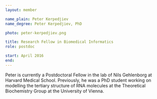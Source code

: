```yaml
---
layout: member

name_plain: Peter Kerpedjiev
name_degree: Peter Kerpedjiev, PhD

photo: peter-kerpedjiev.png

title: Research Fellow in Biomedical Informatics
role: postdoc

start: April 2016
end: 
---
```

Peter is currently a Postdoctoral Fellow in the lab of Nils Gehlenborg at Harvard Medical School. Previously, he was a PhD student working on modelling the tertiary structure of RNA molecules at the Theoretical Biochemistry Group at the University of Vienna.